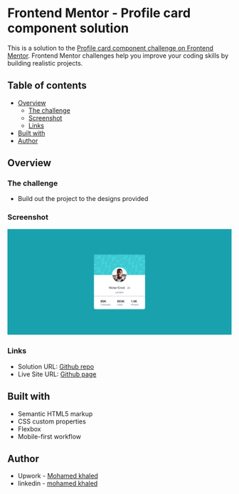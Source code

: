 # Frontend Mentor - Profile card component solution

This is a solution to the [Profile card component challenge on Frontend Mentor](https://www.frontendmentor.io/challenges/profile-card-component-cfArpWshJ). Frontend Mentor challenges help you improve your coding skills by building realistic projects. 

## Table of contents

- [Overview](#overview)
  - [The challenge](#the-challenge)
  - [Screenshot](#screenshot)
  - [Links](#links)
- [Built with](#built-with)
- [Author](#author)

## Overview

### The challenge

- Build out the project to the designs provided

### Screenshot

![](./images/screencapture-file-E-udacity-projects-mentor-profile-card-component-main-index-html-2022-04-02-08_23_28.png)


### Links

- Solution URL: [Github repo](https://github.com/mohamedkhaled4053/Profile-card-component)
- Live Site URL: [Github page](https://mohamedkhaled4053.github.io/Profile-card-component/)


## Built with

- Semantic HTML5 markup
- CSS custom properties
- Flexbox
- Mobile-first workflow

## Author

- Upwork - [Mohamed khaled](https://www.upwork.com/freelancers/~01a5a737ea63245d57)
- linkedin - [mohamed khaled](https://www.linkedin.com/in/mohamed-khaled-58602722b/)
